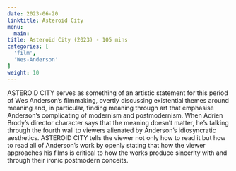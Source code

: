 ```yaml
---
date: 2023-06-20
linktitle: Asteroid City
menu:
  main:
title: Asteroid City (2023) - 105 mins
categories: [
  'film',
  'Wes-Anderson'
]
weight: 10
---
```


ASTEROID CITY serves as something of an artistic statement for this period of Wes Anderson’s filmmaking, overtly discussing existential themes around meaning and, in particular, finding meaning through art that emphasise Anderson’s complicating of modernism and postmodernism. When Adrien Brody’s director character says that the meaning doesn’t matter, he’s talking through the fourth wall to viewers alienated by Anderson’s idiosyncratic aesthetics. ASTEROID CITY tells the viewer not only how to read it but how to read all of Anderson’s work by openly stating that how the viewer approaches his films is critical to how the works produce sincerity with and through their ironic postmodern conceits.

